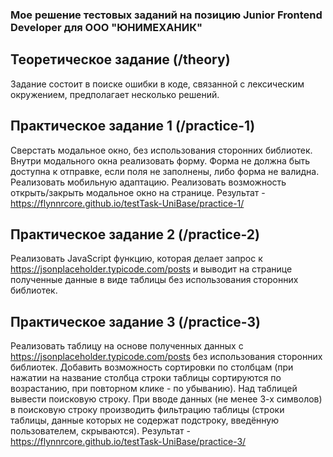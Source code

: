 ### Мое решение тестовых заданий на позицию Junior Frontend Developer для ООО "ЮНИМЕХАНИК"


## Теоретическое задание (/theory)
Задание состоит в поиске ошибки в коде, связанной с лексическим окружением, предполагает несколько решений.


## Практическое задание 1 (/practice-1)
Сверстать модальное окно, без использования сторонних библиотек. Внутри модального окна реализовать форму. Форма не должна быть доступна к отправке, если поля не заполнены, либо форма не валидна. Реализовать мобильную адаптацию. Реализовать возможность открыть/закрыть модальное окно на странице. 
Результат - https://flynnrcore.github.io/testTask-UniBase/practice-1/

## Практическое задание 2 (/practice-2)
Реализовать JavaScript функцию, которая делает запрос к https://jsonplaceholder.typicode.com/posts и выводит на странице полученные данные в виде таблицы без использования сторонних библиотек.  

## Практическое задание 3 (/practice-3)
Реализовать таблицу на основе полученных данных с https://jsonplaceholder.typicode.com/posts без использования сторонних библиотек. Добавить возможность сортировки по столбцам (при нажатии на название столбца строки таблицы сортируются по возрастанию, при повторном клике - по убыванию). Над таблицей вывести поисковую строку. При вводе данных (не менее 3-х символов) в поисковую строку производить фильтрацию таблицы (строки таблицы, данные которых не содержат подстроку, введённую пользователем, скрываются).
Результат - https://flynnrcore.github.io/testTask-UniBase/practice-3/
